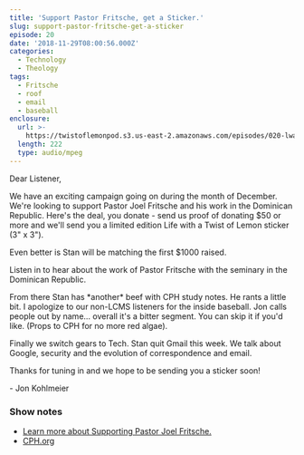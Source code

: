 ```yaml
---
title: 'Support Pastor Fritsche, get a Sticker.'
slug: support-pastor-fritsche-get-a-sticker
episode: 20
date: '2018-11-29T08:00:56.000Z'
categories:
  - Technology
  - Theology
tags:
  - Fritsche
  - roof
  - email
  - baseball
enclosure:
  url: >-
    https://twistoflemonpod.s3.us-east-2.amazonaws.com/episodes/020-lwatol-20181129.mp3
  length: 222
  type: audio/mpeg
---
```


Dear Listener,

We have an exciting campaign going on during the month of December. We're looking to support Pastor Joel Fritsche and his work in the Dominican Republic. Here's the deal, you donate - send us proof of donating $50 or more and we'll send you a limited edition Life with a Twist of Lemon sticker (3" x 3").

Even better is Stan will be matching the first $1000 raised.

Listen in to hear about the work of Pastor Fritsche with the seminary in the Dominican Republic.

From there Stan has \*another\* beef with CPH study notes. He rants a little bit. I apologize to our non-LCMS listeners for the inside baseball. Jon calls people out by name... overall it's a bitter segment. You can skip it if you'd like. (Props to CPH for no more red algae).

Finally we switch gears to Tech. Stan quit Gmail this week. We talk about Google, security and the evolution of correspondence and email.

Thanks for tuning in and we hope to be sending you a sticker soon!

\- Jon Kohlmeier

### Show notes

- [Learn more about Supporting Pastor Joel Fritsche.](/fritsche)
- [CPH.org](https://cph.org)
